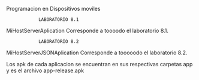 Programacion en Dispositivos moviles

                LABORATORIO 8.1
                
MiHostServerAplication Corresponde a toooodo el laboratorio 8.1.

                LABORATORIO 8.2

MiHostServerJSONAplication Corresponde a tooooodo el laboratorio 8.2.

Los apk de cada aplicacion se encuentran en sus respectivas carpetas app y es el archivo app-release.apk

